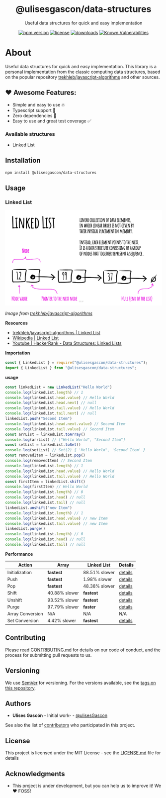 <p align="center"><h1 align="center">
  @ulisesgascon/data-structures
</h1>

<p align="center">
  Useful data structures for quick and easy implementation
</p>

<p align="center">
  <a href="https://www.npmjs.org/package/@ulisesgascon/data-structures"><img src="https://badgen.net/npm/v/@ulisesgascon/data-structures" alt="npm version"/></a>
  <a href="https://www.npmjs.org/package/@ulisesgascon/data-structures"><img src="https://badgen.net/npm/license/@ulisesgascon/data-structures" alt="license"/></a>
  <a href="https://www.npmjs.org/package/@ulisesgascon/data-structures"><img src="https://badgen.net/npm/dt/@ulisesgascon/data-structures" alt="downloads"/></a>
  <a href="https://snyk.io/test/github/ulisesgascon/micro-utilities"><img src="https://snyk.io/test/github/ulisesgascon/micro-utilities/badge.svg" alt="Known Vulnerabilities"/></a>
</p>

# About

Useful data structures for quick and easy implementation. This library is a personal implementation from the classic computing data structures, based on the popular repository [trekhleb/javascript-algorithms](https://github.com/trekhleb/javascript-algorithms) and other sources.

## ❤️ Awesome Features:

- Simple and easy to use 🔥
- Typescript support 💪
- Zero dependencies 🚀
- Easy to use and great test coverage ✅

### Available structures

- Linked List

## Installation

```bash
npm install @ulisesgascon/data-structures
```

## Usage

### Linked List

![Explanation Diagram from ](https://raw.githubusercontent.com/trekhleb/javascript-algorithms/8fd8e752eaec9d6f986b344af3f548a64f283e1f/src/data-structures/linked-list/images/linked-list.jpeg)

_Image from [trekhleb/javascript-algorithms](https://github.com/trekhleb/javascript-algorithms)_

**Resources**
- [trekhleb/javascript-algorithms | Linked List](https://github.com/trekhleb/javascript-algorithms/tree/master/src/data-structures/linked-list)
- [Wikipedia | Linked List](https://en.wikipedia.org/wiki/Linked_list)
- [Youtube | HackerRank - Data Structures: Linked Lists](https://www.youtube.com/watch?v=njTh_OwMljA&index=2&t=1s&list=PLLXdhg_r2hKA7DPDsunoDZ-Z769jWn4R8)


**Importation**

```js
const { LinkedList } = require("@ulisesgascon/data-structures");
import { LinkedList } from "@ulisesgascon/data-structures";
```

**usage**

```js
const linkedList = new LinkedList("Hello World")
console.log(linkedList.length) // 1
console.log(linkedList.head.value) // Hello World
console.log(linkedList.head.next) // null
console.log(linkedList.tail.value) // Hello World
console.log(linkedList.tail.next) // null
linkedList.push("Second Item")
console.log(linkedList.head.next.value) // Second Item
console.log(linkedList.tail.value) // Second Item
const arrList = linkedList.toArray()
console.log(arrList) // ["Hello World", "Second Item"]
const setList = linkedList.toSet()
console.log(setList) // Set(2) { 'Hello World', 'Second Item' }
const removedItem = linkedList.pop()
console.log(removedItem) // Second Item
console.log(linkedList.length) // 1
console.log(linkedList.head.value) // Hello World
console.log(linkedList.tail.value) // Hello World
const firstItem = linkedList.shift()
console.log(firstItem) // Hello World
console.log(linkedList.length) // 0
console.log(linkedList.head) // null
console.log(linkedList.tail) // null
linkedList.unshift("new Item")
console.log(linkedList.length) // 1
console.log(linkedList.head.value) // new Item
console.log(linkedList.tail.value) // new Item
linkedList.purge()
console.log(linkedList.length) // 0
console.log(linkedList.head) // null
console.log(linkedList.tail) // null
```

**Performance**

| Action | Array | Linked List | Details |
|--------|-------|-------------|---------|
| Initialization | **fastest** | 88.51% slower | [details](benchmark/results/initialization.chart.html) |
| Push | **fastest** | 1.98% slower | [details](benchmark/results/push.chart.html) |
| Pop | **fastest** | 48.38% slower | [details](benchmark/results/pop.chart.html) |
| Shift | 40.88% slower | **fastest** | [details](benchmark/results/shift.chart.html) |
| Unshift | 93.52% slower | **fastest** | [details](benchmark/results/unshift.chart.html) |
| Purge | 97.79% slower | **faster** | [details](benchmark/results/purge.chart.html) |
| Array Conversion | N/A | N/A | N/A |
| Set Conversion | 4.42% slower | **fastest** | [details](benchmark/results/toset.chart.html) |




## Contributing

Please read [CONTRIBUTING.md](https://github.com/UlisesGascon/.github/blob/main/contributing.md) for details on our code of conduct, and the process for submitting pull requests to us.

## Versioning

We use [SemVer](http://semver.org/) for versioning. For the versions available, see the [tags on this repository](https://github.com/ulisesGascon/micro-utilities/tags).

## Authors

- **Ulises Gascón** - Initial work- - [@ulisesGascon](https://github.com/ulisesGascon)

See also the list of [contributors](https://github.com/ulisesGascon/micro-utilities/contributors) who participated in this project.

## License

This project is licensed under the MIT License - see the [LICENSE.md](../../LICENSE.md) file for details

## Acknowledgments

- This project is under development, but you can help us to improve it! We :heart: FOSS!
